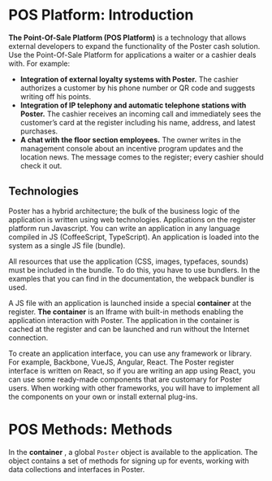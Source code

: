 # POS Platform: Introduction

**The Point-Of-Sale Platform (POS Platform)** is a technology that allows external developers to expand the functionality of the Poster cash solution. Use the Point-Of-Sale Platform for applications a waiter or a cashier deals with. For example:

- **Integration of external loyalty systems with Poster.** The cashier authorizes a customer by his phone number or QR code and suggests writing off his points.
- **Integration of IP telephony and automatic telephone stations with Poster.** The cashier receives an incoming call and immediately sees the customer’s card at the register including his name, address, and latest purchases.
- **A chat with the floor section employees.** The owner writes in the management console about an incentive program updates and the location news. The message comes to the register; every cashier should check it out.



## Technologies

Poster has a hybrid architecture; the bulk of the business logic of the application is written using web technologies. Applications on the register platform run Javascript. You can write an application in any language compiled in JS (CoffeeScript, TypeScript). An application is loaded into the system as a single JS file (bundle).

All resources that use the application (CSS, images, typefaces, sounds) must be included in the bundle. To do this, you have to use bundlers. In the examples that you can find in the documentation, the webpack bundler is used.

A JS file with an application is launched inside a special **container** at the register. **The container** is an Iframe with built-in methods enabling the application interaction with Poster. The application in the container is cached at the register and can be launched and run without the Internet connection.

To create an application interface, you can use any framework or library. For example, Backbone, VueJS, Angular, React. The Poster register interface is written on React, so if you are writing an app using React, you can use some ready-made components that are customary for Poster users. When working with other frameworks, you will have to implement all the components on your own or install external plug-ins.


# POS Methods: Methods

In the **container** , a global `Poster` object is available to the application. The object contains a set of methods for signing up for events, working with data collections and interfaces in Poster.
